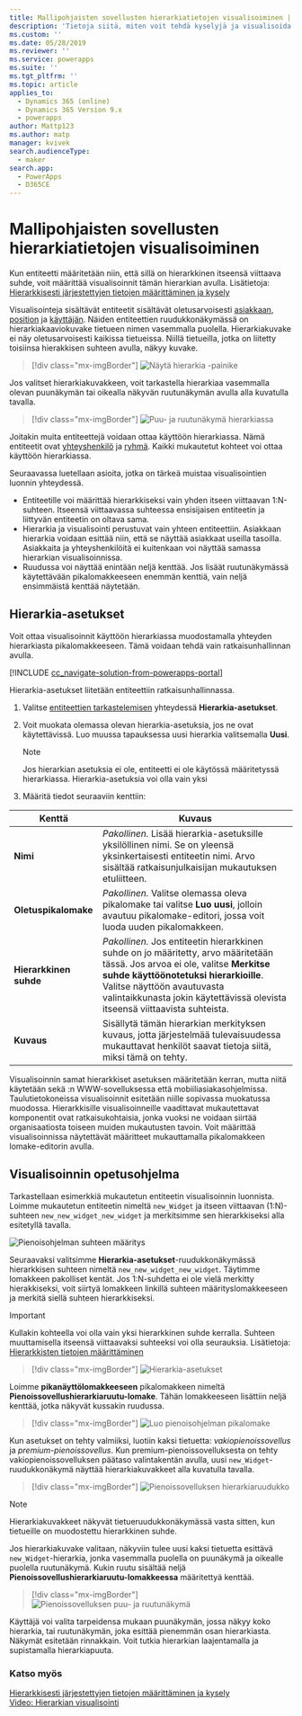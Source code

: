 ```yaml
---
title: Mallipohjaisten sovellusten hierarkiatietojen visualisoiminen | MicrosoftDocs
description: 'Tietoja siitä, miten voit tehdä kyselyjä ja visualisoida hierarkiaan liittyviä tietoja'
ms.custom: ''
ms.date: 05/28/2019
ms.reviewer: ''
ms.service: powerapps
ms.suite: ''
ms.tgt_pltfrm: ''
ms.topic: article
applies_to:
  - Dynamics 365 (online)
  - Dynamics 365 Version 9.x
  - powerapps
author: Mattp123
ms.author: matp
manager: kvivek
search.audienceType:
  - maker
search.app:
  - PowerApps
  - D365CE
---
```

# <a name="visualize-hierarchical-data-with-model-driven-apps"></a>Mallipohjaisten sovellusten hierarkiatietojen visualisoiminen

Kun entiteetti määritetään niin, että sillä on hierarkkinen itseensä viittaava suhde, voit määrittää visualisoinnit tämän hierarkian avulla. Lisätietoja: [Hierarkkisesti järjestettyjen tietojen määrittäminen ja kysely](../common-data-service/define-query-hierarchical-data.md)

Visualisointeja sisältävät entiteetit sisältävät oletusarvoisesti [asiakkaan](/powerapps/developer/common-data-service/reference/entities/account), [position](/powerapps/developer/common-data-service/reference/entities/position) ja [käyttäjän](/powerapps/developer/common-data-service/reference/entities/systemuser). Näiden entiteettien ruudukkonäkymässä on hierarkiakaaviokuvake tietueen nimen vasemmalla puolella. Hierarkiakuvake ei näy oletusarvoisesti kaikissa tietueissa. Niillä tietueilla, jotka on liitetty toisiinsa hierakkisen suhteen avulla, näkyy kuvake.  
> [!div class="mx-imgBorder"] 
> ![Näytä hierarkia -painike](media/view-hierarchy-button.png)  
  
 Jos valitset hierarkiakuvakkeen, voit tarkastella hierarkiaa vasemmalla olevan puunäkymän tai oikealla näkyvän ruutunäkymän avulla alla kuvatulla tavalla.  
  
> [!div class="mx-imgBorder"] 
> ![Puu- ja ruutunäkymä hierarkiassa](media/tree-view-and-tile-view-in-hierarchy.png)  
  
 Joitakin muita entiteettejä voidaan ottaa käyttöön hierarkiassa. Nämä entiteetit ovat [yhteyshenkilö](/powerapps/developer/common-data-service/reference/entities/contact) ja [ryhmä](/powerapps/developer/common-data-service/reference/entities/team). Kaikki mukautetut kohteet voi ottaa käyttöön hierarkiassa.  
  
Seuraavassa luetellaan asioita, jotka on tärkeä muistaa visualisointien luonnin yhteydessä.  
  
- Entiteetille voi määrittää hierarkkiseksi vain yhden itseen viittaavan 1:N-suhteen. Itseensä viittaavassa suhteessa ensisijaisen entiteetin ja liittyvän entiteetin on oltava sama.  
- Hierarkia ja visualisointi perustuvat vain yhteen entiteettiin. Asiakkaan hierarkia voidaan esittää niin, että se näyttää asiakkaat useilla tasoilla. Asiakkaita ja yhteyshenkilöitä ei kuitenkaan voi näyttää samassa hierarkian visualisoinnissa. 
- Ruudussa voi näyttää enintään neljä kenttää. Jos lisäät ruutunäkymässä käytettävään pikalomakkeeseen enemmän kenttiä, vain neljä ensimmäistä kenttää näytetään. 

## <a name="hierarchy-settings"></a>Hierarkia-asetukset

Voit ottaa visualisoinnit käyttöön hierarkiassa muodostamalla yhteyden hierarkiasta pikalomakkeeseen. Tämä voidaan tehdä vain ratkaisunhallinnan avulla.

[!INCLUDE [cc_navigate-solution-from-powerapps-portal](../../includes/cc_navigate-solution-from-powerapps-portal.md)]

Hierarkia-asetukset liitetään entiteettiin ratkaisunhallinnassa. 

1. Valitse [entiteettien tarkastelemisen](../common-data-service/create-edit-entities-solution-explorer.md#view-entities) yhteydessä **Hierarkia-asetukset**.
2. Voit muokata olemassa olevan hierarkia-asetuksia, jos ne ovat käytettävissä. Luo muussa tapauksessa uusi hierarkia valitsemalla **Uusi**.
    
    > [!NOTE]
    > Jos hierarkian asetuksia ei ole, entiteetti ei ole käytössä määritetyssä hierarkiassa.
    >Hierarkia-asetuksia voi olla vain yksi 

1. Määritä tiedot seuraaviin kenttiin:

|Kenttä|Kuvaus|
|--|--|
|**Nimi**|*Pakollinen.* Lisää hierarkia-asetuksille yksilöllinen nimi. Se on yleensä yksinkertaisesti entiteetin nimi. Arvo sisältää ratkaisunjulkaisijan mukautuksen etuliitteen.|
|**Oletuspikalomake**|*Pakollinen.* Valitse olemassa oleva pikalomake tai valitse **Luo uusi**, jolloin avautuu pikalomake-editori, jossa voit luoda uuden pikalomakkeen.|
|**Hierarkkinen suhde**|*Pakollinen.* Jos entiteetin hierarkkinen suhde on jo määritetty, arvo määritetään tässä. Jos arvoa ei ole, valitse **Merkitse suhde käyttöönotetuksi hierarkioille**. Valitse näyttöön avautuvasta valintaikkunasta jokin käytettävissä olevista itseensä viittaavista suhteista.|
|**Kuvaus**|Sisällytä tämän hierarkian merkityksen kuvaus, jotta järjestelmää tulevaisuudessa mukauttavat henkilöt saavat tietoja siitä, miksi tämä on tehty.|
    

Visualisoinnin samat hierarkkiset asetuksen määritetään kerran, mutta niitä käytetään sekä :n WWW-sovelluksessa että mobiiliasiakasohjelmissa. Taulutietokoneissa visualisoinnit esitetään niille sopivassa muokatussa muodossa. Hierarkkisille visualisoinneille vaadittavat mukautettavat komponentit ovat ratkaisukohtaisia, jonka vuoksi ne voidaan siirtää organisaatiosta toiseen muiden mukautusten tavoin. Voit määrittää visualisoinnissa näytettävät määritteet mukauttamalla pikalomakkeen lomake-editorin avulla.
  
## <a name="visualization-walk-through"></a>Visualisoinnin opetusohjelma

Tarkastellaan esimerkkiä mukautetun entiteetin visualisoinnin luonnista. Loimme mukautetun entiteetin nimeltä `new_Widget` ja itseen viittaavan (1:N)-suhteen `new_new_widget_new_widget` ja merkitsimme sen hierarkkiseksi alla esitetyllä tavalla.  
  
![Pienoisohjelman suhteen määritys](media/widget-relationship-definition.png)  
  
Seuraavaksi valitsimme **Hierarkia-asetukset**-ruudukkonäkymässä hierarkkisen suhteen nimeltä `new_new_widget_new_widget`. Täytimme lomakkeen pakolliset kentät. Jos 1:N-suhdetta ei ole vielä merkitty hierakkiseksi, voit siirtyä lomakkeen linkillä suhteen määrityslomakkeeseen ja merkitä siellä suhteen hierarkkiseksi.  

> [!IMPORTANT]
> Kullakin kohteella voi olla vain yksi hierarkkinen suhde kerralla. Suhteen muuttamisella itseensä viittaavaksi suhteeksi voi olla seurauksia. Lisätietoja: [Hierarkkisten tietojen määrittäminen](../common-data-service/define-query-hierarchical-data.md#define-hierarchical-data)

> [!div class="mx-imgBorder"] 
> ![Hierarkia-asetukset](media/hierarchy-settings.png)  
  
Loimme **pikanäyttölomakkeeseen** pikalomakkeen nimeltä **Pienoissovellushierarkiaruutu-lomake**. Tähän lomakkeeseen lisättiin neljä kenttää, jotka näkyvät kussakin ruudussa.  

> [!div class="mx-imgBorder"] 
> ![Luo pienoisohjelman pikalomake](media/create-quickform.png)  
  
Kun asetukset on tehty valmiiksi, luotiin kaksi tietuetta: *vakiopienoissovellus* ja *premium-pienoissovellus*. Kun premium-pienoissovelluksesta on tehty vakiopienoissovelluksen päätaso valintakentän avulla, uusi `new_Widget`-ruudukkonäkymä näyttää hierarkiakuvakkeet alla kuvatulla tavalla.  

> [!div class="mx-imgBorder"] 
> ![Pienoissovelluksen hierarkiaruudukko](media/widget-hierarchy-grid.png)  
  
> [!NOTE]
>  Hierarkiakuvakkeet näkyvät tietueruudukkonäkymässä vasta sitten, kun tietueille on muodostettu hierarkkinen suhde.  
  
Jos hierarkiakuvake valitaan, näkyviin tulee uusi kaksi tietuetta esittävä `new_Widget`-hierarkia, jonka vasemmalla puolella on puunäkymä ja oikealle puolella ruutunäkymä. Kukin ruutu sisältää neljä **Pienoissovellushierarkiaruutu-lomakkeessa** määritettyä kenttää.  

> [!div class="mx-imgBorder"] 
> ![Pienoissovelluksen puu- ja ruutunäkymä](media/widget-tree-tiles.png)  

Käyttäjä voi valita tarpeidensa mukaan puunäkymän, jossa näkyy koko hierarkia, tai ruutunäkymän, joka esittää pienemmän osan hierarkiasta. Näkymät esitetään rinnakkain. Voit tutkia hierarkian laajentamalla ja supistamalla hierarkiapuuta. 

### <a name="see-also"></a>Katso myös 

[Hierarkkisesti järjestettyjen tietojen määrittäminen ja kysely](../common-data-service/define-query-hierarchical-data.md)<br />
[Video: Hierarkian visualisointi](http://www.youtube.com/watch?v=_dGBE6icLNw&index=9&list=PLC3591A8FE4ADBE07)
